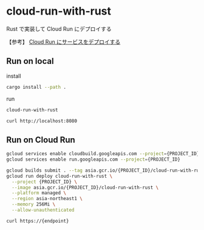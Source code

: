 # cloud-run-with-rust

Rust で実装して Cloud Run にデプロイする

【参考】
[Cloud Run にサービスをデプロイする](https://cloud.google.com/run/docs/quickstarts/build-and-deploy/deploy-service-other-languages?hl=ja)

## Run on local

install

```bash
cargo install --path .
```

run

```bash
cloud-run-with-rust
```

```bash
curl http://localhost:8080
```

## Run on Cloud Run

```bash
gcloud services enable cloudbuild.googleapis.com --project={PROJECT_ID} 
gcloud services enable run.googleapis.com --project={PROJECT_ID} 

gcloud builds submit . --tag asia.gcr.io/{PROJECT_ID}/cloud-run-with-rust --project {PROJECT_ID} 
gcloud run deploy cloud-run-with-rust \
  --project {PROJECT_ID} \
  --image asia.gcr.io/{PROJECT_ID}/cloud-run-with-rust \
  --platform managed \
  --region asia-northeast1 \
  --memory 256Mi \
  --allow-unauthenticated
```

```bash
curl https://{endpoint}
```
